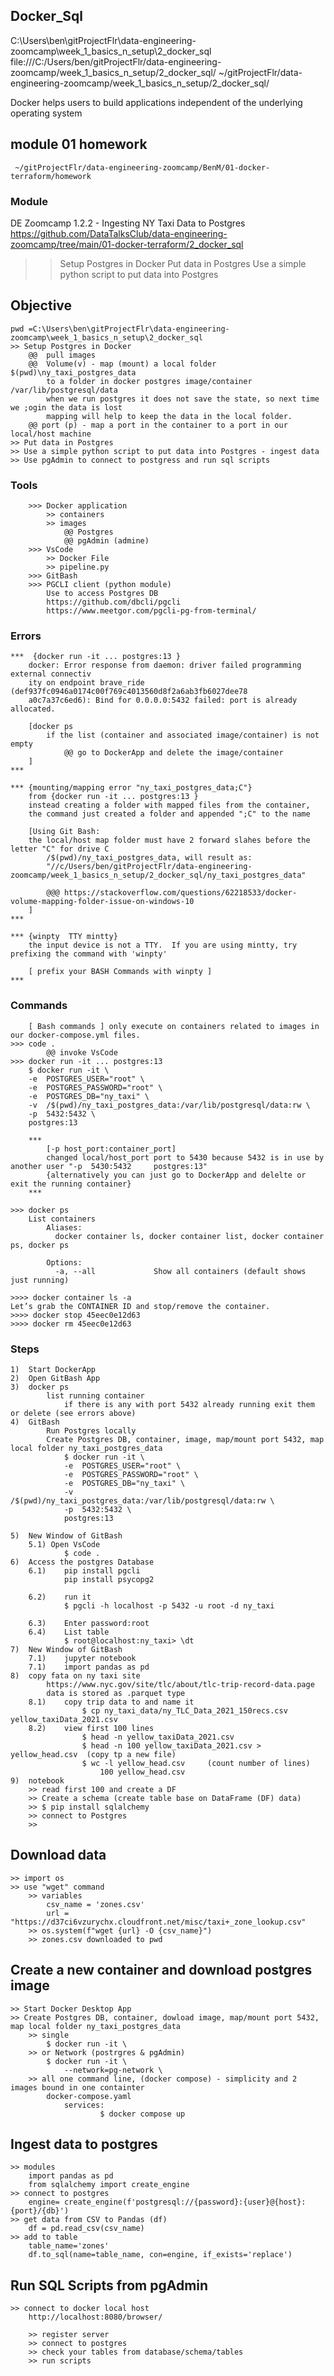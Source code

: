 ## Docker_Sql
C:\Users\ben\gitProjectFlr\data-engineering-zoomcamp\week_1_basics_n_setup\2_docker_sql
file:///C:/Users/ben/gitProjectFlr/data-engineering-zoomcamp/week_1_basics_n_setup/2_docker_sql/
~/gitProjectFlr/data-engineering-zoomcamp/week_1_basics_n_setup/2_docker_sql/


Docker helps users to build applications independent of the underlying operating system
## module 01 homework
	 ~/gitProjectFlr/data-engineering-zoomcamp/BenM/01-docker-terraform/homework
	 
### Module
DE Zoomcamp 1.2.2 - Ingesting NY Taxi Data to Postgres
https://github.com/DataTalksClub/data-engineering-zoomcamp/tree/main/01-docker-terraform/2_docker_sql

>> Setup Postgres in Docker
>> Put data in Postgres
>> Use a simple python script to put data into Postgres

## Objective
	pwd =C:\Users\ben\gitProjectFlr\data-engineering-zoomcamp\week_1_basics_n_setup\2_docker_sql
	>> Setup Postgres in Docker
		@@ 	pull images
		@@ 	Volume(v) - map (mount) a local folder $(pwd)\ny_taxi_postgres_data
			to a folder in docker postgres image/container /var/lib/postgresql/data
			when we run postgres it does not save the state, so next time we ;ogin the data is lost
			mapping will help to keep the data in the local folder.
		@@ port (p) - map a port in the container to a port in our local/host machine
	>> Put data in Postgres
	>> Use a simple python script to put data into Postgres - ingest data
	>> Use pgAdmin to connect to postgress and run sql scripts

### Tools
		>>> Docker application
			>> containers
			>> images
				@@ Postgres
				@@ pgAdmin (admine)
		>>> VsCode
			>> Docker File
			>> pipeline.py
		>>> GitBash
		>>> PGCLI client (python module)
			Use to access Postgres DB
			https://github.com/dbcli/pgcli
			https://www.meetgor.com/pgcli-pg-from-terminal/
			

### Errors		
	***  {docker run -it ... postgres:13 }
		docker: Error response from daemon: driver failed programming external connectiv
		ity on endpoint brave_ride (def937fc0946a0174c00f769c4013560d8f2a6ab3fb6027dee78
		a0c7a37c6ed6): Bind for 0.0.0.0:5432 failed: port is already allocated.
			
		[docker ps
			if the list (container and associated image/container) is not empty
				@@ go to DockerApp and delete the image/container
		]
	***
	
	*** {mounting/mapping error "ny_taxi_postgres_data;C"} 
		from {docker run -it ... postgres:13 }
		instead creating a folder with mapped files from the container,
		the command just created a folder and appended ";C" to the name
		
		[Using Git Bash:
		the local/host map folder must have 2 forward slahes before the letter "C" for drive C
			/$(pwd)/ny_taxi_postgres_data, will result as:
			"//c/Users/ben/gitProjectFlr/data-engineering-zoomcamp/week_1_basics_n_setup/2_docker_sql/ny_taxi_postgres_data"
			
			@@@ https://stackoverflow.com/questions/62218533/docker-volume-mapping-folder-issue-on-windows-10
		]
	***
	
	*** {winpty  TTY mintty}
		the input device is not a TTY.  If you are using mintty, try prefixing the command with 'winpty'
	
		[ prefix your BASH Commands with winpty	]
	***
### Commands
		[ Bash commands ] only execute on containers related to images in our docker-compose.yml files.
	>>> code .
			@@ invoke VsCode
	>>> docker run -it ... postgres:13 
		$ docker run -it \
		-e  POSTGRES_USER="root" \
		-e  POSTGRES_PASSWORD="root" \
		-e  POSTGRES_DB="ny_taxi" \
		-v  /$(pwd)/ny_taxi_postgres_data:/var/lib/postgresql/data:rw \
		-p  5432:5432 \
		postgres:13

		*** 
			[-p host_port:container_port]
			changed local/host_port port to 5430 because 5432 is in use by another user "-p  5430:5432     postgres:13" 
			{alternatively you can just go to DockerApp and delelte or exit the running container}
		***

	>>> docker ps
		List containers
			Aliases:
			  docker container ls, docker container list, docker container ps, docker ps

			Options:
			  -a, --all             Show all containers (default shows just running)

	>>>> docker container ls -a
	Let’s grab the CONTAINER ID and stop/remove the container.
	>>>> docker stop 45eec0e12d63
	>>>> docker rm 45eec0e12d63

### Steps
	1) 	Start DockerApp
	2) 	Open GitBash App 
	3) 	docker ps 
			list running container
				if there is any with port 5432 already running exit them or delete (see errors above)
	4) 	GitBash 
			Run Postgres locally
			Create Postgres DB, container, image, map/mount port 5432, map local folder ny_taxi_postgres_data 
				$ docker run -it \
				-e  POSTGRES_USER="root" \
				-e  POSTGRES_PASSWORD="root" \
				-e  POSTGRES_DB="ny_taxi" \
				-v  /$(pwd)/ny_taxi_postgres_data:/var/lib/postgresql/data:rw \
				-p  5432:5432 \
				postgres:13
		
	5) 	New Window of GitBash
		5.1) Open VsCode 
				$ code . 
	6) 	Access the postgres Database
		6.1)	pip install pgcli
				pip install psycopg2
				
		6.2)	run it
				$ pgcli -h localhost -p 5432 -u root -d ny_taxi

		6.3)	Enter password:root
		6.4)	List table
				$ root@localhost:ny_taxi> \dt
	7)	New Window of GitBash
		7.1) 	jupyter notebook
		7.1)	import pandas as pd
	8)	copy fata on ny taxi site
			https://www.nyc.gov/site/tlc/about/tlc-trip-record-data.page
			data is stored as .parquet type
		8.1) 	copy trip data to and name it
					$ cp ny_taxi_data/ny_TLC_Data_2021_150recs.csv yellow_taxiData_2021.csv
		8.2)	view first 100 lines
					$ head -n yellow_taxiData_2021.csv 
					$ head -n 100 yellow_taxiData_2021.csv > yellow_head.csv  (copy tp a new file)
					$ wc -l yellow_head.csv 	(count number of lines)
						100 yellow_head.csv
	9)	notebook
		>> read first 100 and create a DF
		>> Create a schema (create table base on DataFrame (DF) data)
		>> $ pip install sqlalchemy
		>> connect to Postgres
		>> 
## Download data
	>> import os
	>> use "wget" command
		>> variables
			csv_name = 'zones.csv'
			url = "https://d37ci6vzurychx.cloudfront.net/misc/taxi+_zone_lookup.csv"
		>> os.system(f"wget {url} -O {csv_name}")	
		>> zones.csv downloaded to pwd

## Create a new container and download postgres image
	>> Start Docker Desktop App
	>> Create Postgres DB, container, dowload image, map/mount port 5432, map local folder ny_taxi_postgres_data 
		>> single
			$ docker run -it \
		>> or Network (postrgres & pgAdmin)
			$ docker run -it \
				--network=pg-network \
		>> all one command line, (docker compose) - simplicity and 2 images bound in one containter
			docker-compose.yaml
				services:
						$ docker compose up

##  Ingest data to postgres
	>> modules
		import pandas as pd
		from sqlalchemy import create_engine
	>> connect to postgres
		engine= create_engine(f'postgresql://{password}:{user}@{host}:{port}/{db}')
	>> get data from CSV to Pandas (df)
		df = pd.read_csv(csv_name)
	>> add to table
		table_name='zones'
		df.to_sql(name=table_name, con=engine, if_exists='replace')

## 	Run SQL Scripts from pgAdmin
	>> connect to docker local host
		http://localhost:8080/browser/

		>> register server
		>> connect to postgres 
		>> check your tables from database/schema/tables
		>> run scripts